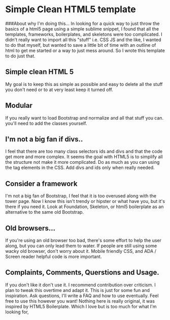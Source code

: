 # Simple Clean HTML5 template
###About why I'm doing this...
In looking for a quick way to just throw the basics of a html5 page  using a simple sublime snippet, I found that all the templates, frameworks, boilerplates, and skeletons were too complicated. I didn't really want to import all this "stuff" i.e. CSS JS and the like, I wanted to do that myself, but wanted to save a little bit of time with an outline of html to get me started or a way to just mess around. So I wrote this template to do just that.
## Simple clean HTML 5
My goal is to keep this as simple as possible and easy to delete all the stuff you don't need or to at very least keep it turned off. 
## Modular
If you really want to load Bootstrap and normalize and all that stuff you can. you'll need to add the classes yourself.
## I'm not a big fan if divs..
I feel that there are too many class selectors ids and divs and that the code get more and more complex. It seems the goal with HTML5 is to simplify all the structure not make it more complicated. Do as much as you can using the tag elements in the CSS. Add divs and ids only when really needed.
## Consider a framework
I'm not a big fan of Bootstrap, I feel that it is too overused along with the tower page. Now I know this isn't trendy or hipster or what have you, but it's there if you need it. Look at Foundation, Skeleton, or html5 boilerplate as an alternative to the same old Bootstrap.
## Old browsers...
If you're using an old browser too bad, there's some effort to help the user along, but you can only lead them to water. If people are still using some wacky old browser, don't worry about it. Mobile friendly CSS, and ADA / Screen reader helpful code is more important. 
## Complaints, Comments, Querstions and Usage.
If you don't like it don't use it. I recommend contribution over criticism. I plan to tweak this overtime and adapt it. This is just for some fun and inspiration. Ask questions, I'll write a FAQ and how to use eventually. Feel free to use this however you want! Nothing here is really original, it was inspired by HTML5 Boilerplate. Which I love but is too much for what I'm looking for,
